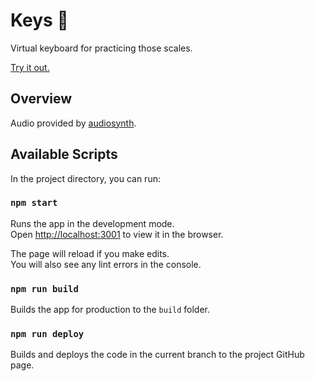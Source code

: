 # Keys :musical_keyboard:
Virtual keyboard for practicing those scales.

[Try it out.](https://chrisauclair.github.io/keys/)

## Overview

Audio provided by [audiosynth](https://github.com/keithwhor/audiosynth).

## Available Scripts

In the project directory, you can run:

### `npm start`

Runs the app in the development mode.<br />
Open [http://localhost:3001](http://localhost:3001) to view it in the browser.

The page will reload if you make edits.<br />
You will also see any lint errors in the console.

### `npm run build`

Builds the app for production to the `build` folder.

### `npm run deploy`

Builds and deploys the code in the current branch to the project GitHub page.
